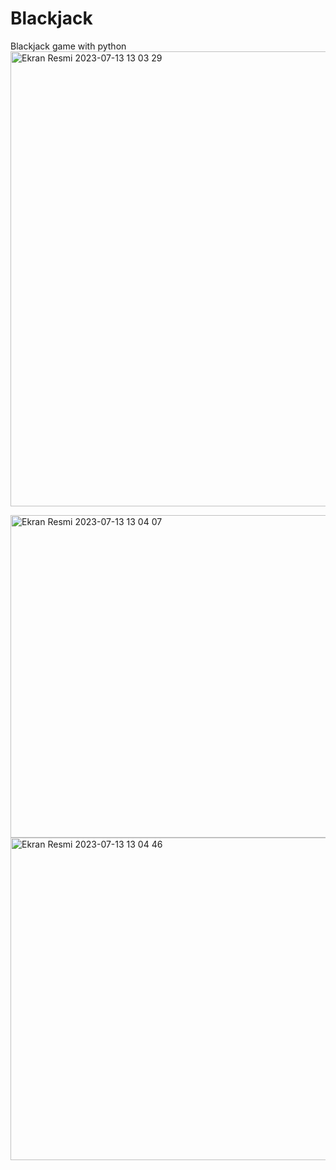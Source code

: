 # Blackjack
Blackjack game with python
<img width="728" alt="Ekran Resmi 2023-07-13 13 03 29" src="https://github.com/MetinKagit/Blackjack/assets/76729066/06d5aedb-c0c8-48a6-b5b1-af019372d488">

<img width="516" alt="Ekran Resmi 2023-07-13 13 04 07" src="https://github.com/MetinKagit/Blackjack/assets/76729066/217a4f2a-7625-426c-b2b9-1c128f7e5c16">
<img width="516" alt="Ekran Resmi 2023-07-13 13 04 46" src="https://github.com/MetinKagit/Blackjack/assets/76729066/e9af3cae-cd41-4503-9c71-7a4638365d0c">
